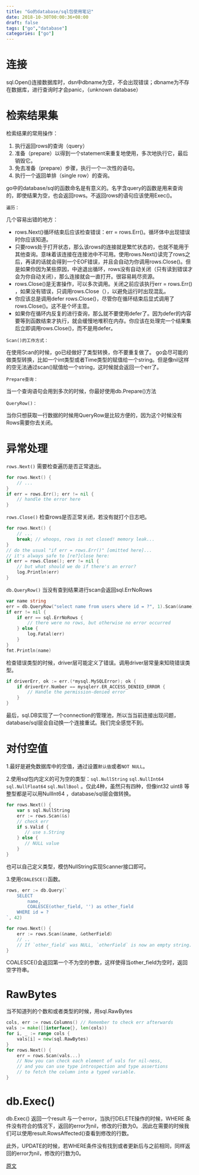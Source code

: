 ```yaml
---
title: "Go的database/sql包使用笔记"
date: 2018-10-30T00:00:36+08:00
draft: false
tags: ["go","database"]
categories: ["go"]
---
```


# **连接**
sql.Open()连接数据库时，dsn中dbname为空，不会出现错误；dbname为不存在数据库，进行查询时才会panic，（unknown database）
# **检索结果集**
检索结果的常用操作：
1. 执行返回rows的查询（query）
2. 准备（prepare）以得到一个statement来重复地使用，多次地执行它，最后销毁它。
3. 免去准备（prepare）步骤，执行一个一次性的语句。
4. 执行一个返回单排（single row）的查询。

go中的database/sql的函数命名是有意义的。名字含query的函数是用来查询的，即使结果为空，也会返回rows。不返回rows的语句应该使用Exec()。

`遍历：`

几个容易出错的地方：

- rows.Next()循环结束后应该检查错误：err = rows.Err()。循环体中出现错误时你应该知道。
- 只要rows处于打开状态，那么该rows的连接就是繁忙状态的，也就不能用于其他查询。意味着该连接在连接池中不可用。使用rows.Next()读完了rows之后，再读的话就会得到一个EOF错误，并且会自动为你调用rows.Close()。但是如果你因为某些原因，中途退出循环，rows没有自动关闭（只有读到错误才会为你自动关闭），那么连接就会一直打开。很容易耗尽资源。
- rows.Close()是无害操作，可以多次调用。关闭之前应该执行err = rows.Err() ，如果没有错误，只调用rows.Close（），以避免运行时出现混乱。
- 你应该总是调用defer rows.Close()，尽管你在循环结束后显式调用了rows.Close()。这不是个坏主意。
- 如果你在循环内反复的进行查询，那么就不要使用defer了。因为defer的内容要等到函数结束才执行，就会缓慢地堆积在内存。你应该在处理完一个结果集后立即调用rows.Close()，而不是用defer。

`Scan()的工作方式：`

在使用Scan的时候，go已经做好了类型转换，你不要重复做了。
go会尽可能的做类型转换，比如一个int类型或者Time类型的赋值给一个string。但是像nil这样的空无法通过scan()赋值给一个string，这时候就会返回一个err了。

`Prepare查询：`

当一个查询语句会用到多次的时候，你最好使用db.Prepare()方法

`QueryRow()：`

当你只想获取一行数据的时候用QueryRow是比较方便的，因为这个时候没有Rows需要你去关闭。

# **异常处理**

`rows.Next()` 需要检查遍历是否正常退出。
```go
for rows.Next() {
	// ...
}
if err = rows.Err(); err != nil {
	// handle the error here
}
```
`rows.Close()` 检查rows是否正常关闭，若没有就打个日志吧。
```go
for rows.Next() {
	// ...
	break; // whoops, rows is not closed! memory leak...
}
// do the usual "if err = rows.Err()" [omitted here]...
// it's always safe to [re?]close here:
if err = rows.Close(); err != nil {
	// but what should we do if there's an error?
	log.Println(err)
}
```
`db.QueryRow()` 当没有查到结果进行scan会返回sql.ErrNoRows
```go
var name string
err = db.QueryRow("select name from users where id = ?", 1).Scan(&name)
if err != nil {
	if err == sql.ErrNoRows {
		// there were no rows, but otherwise no error occurred
	} else {
		log.Fatal(err)
	}
}
fmt.Println(name)
```
检查错误类型的时候，driver层可能定义了错误。调用driver层常量来知晓错误类型。
```go
if driverErr, ok := err.(*mysql.MySQLError); ok {
	if driverErr.Number == mysqlerr.ER_ACCESS_DENIED_ERROR {
		// Handle the permission-denied error
	}
}
```

最后，sql.DB实现了一个connection的管理池，所以当当前连接出现问题，database/sql层会自动换一个连接重试。我们完全感觉不到。

# **对付空值**
1.最好是避免数据库中的空值，通过设置`默认值`或者`NOT NULL`。

2.使用sql包内定义的可为空的类型：`sql.NullString` `sql.NullInt64` `sql.NullFloat64` `sql.NullBool` 。仅此4种，虽然只有四种，但像int32 uint8 等整型都是可以用NullInt64 ，database/sql层会做转换。
```go
for rows.Next() {
	var s sql.NullString
	err := rows.Scan(&s)
	// check err
	if s.Valid {
	   // use s.String
	} else {
	   // NULL value
	}
}
```
也可以自己定义类型，模仿NullString实现Scanner接口即可。

3.使用`COALESCE()`函数。
```go
rows, err := db.Query(`
	SELECT
		name,
		COALESCE(other_field, '') as other_field
	WHERE id = ?
`, 42)

for rows.Next() {
	err := rows.Scan(&name, &otherField)
	// ..
	// If `other_field` was NULL, `otherField` is now an empty string. This works with other data types as well.
}
```
COALESCE()会返回第一个不为空的参数，这样使得当other_field为空时，返回空字符串。

# **RawBytes**
当不知道列的个数和或者类型的时候，用sql.RawBytes
```go
cols, err := rows.Columns() // Remember to check err afterwards
vals := make([]interface{}, len(cols))
for i, _ := range cols {
	vals[i] = new(sql.RawBytes)
}
for rows.Next() {
	err = rows.Scan(vals...)
	// Now you can check each element of vals for nil-ness,
	// and you can use type introspection and type assertions
	// to fetch the column into a typed variable.
}
```
# **db.Exec()**
db.Exec() 返回一个result 与一个error，当执行DELETE操作的时候，WHERE 条件没有符合的情况下，返回的error为nil，修改的行数为0。.因此在需要的时候我们可以使用result.RowsAffected()查看到修改的行数。

此外，UPDATE的时候，若WHERE条件没有找到或者更新后与之前相同，同样返回的error为nil，修改的行数为0。

[原文](http://go-database-sql.org/index.html)
